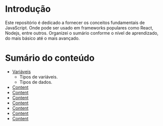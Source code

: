 # Introdução
Este repositório é dedicado a fornecer os conceitos fundamentais de JavaScript.
Onde pode ser usado em frameworks populares como React, Nodejs, entre outros.
Organizei o sumário conforme o nível de aprendizado, do mais básico até o mais avançado.

# Sumário do conteúdo
+ [Variáveis](/markdowns/variaveis.md)
    + Tipos de variáveis.
    + Tipos de dados.
+ [Content](#indice)
+ [Content](#indice)
+ [Content](#indice)
+ [Content](#indice)
+ [Content](#indice)
+ [Content](#indice)
+ [Content](#indice)
